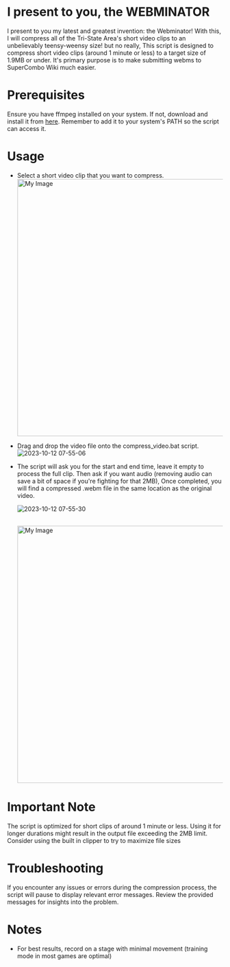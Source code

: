 # I present to you, the WEBMINATOR
I present to you my latest and greatest invention: the Webminator! With this, I will compress all of the Tri-State Area's short video clips to an unbelievably teensy-weensy size! but no really, This script is designed to compress short video clips (around 1 minute or less) to a target size of 1.9MB or under. It's primary purpose is to make submitting webms to SuperCombo Wiki much easier.

# Prerequisites
Ensure you have ffmpeg installed on your system. If not, download and install it from [here](https://ffmpeg.org/download.html). Remember to add it to your system's PATH so the script can access it.
# Usage
* Select a short video clip that you want to compress.
  <br><img src="https://github.com/cce2955/webminator/assets/44739551/f0726f88-29a4-4453-b4ac-9df8415c1541" alt="My Image" width="600"/>
  
* Drag and drop the video file onto the compress_video.bat script.
  ![2023-10-12 07-55-06](https://github.com/cce2955/webminator/assets/44739551/d0a7ebe2-baab-431c-8433-68fccf967f87)

* The script will ask you for the start and end time, leave it empty to process the full clip. Then ask if you want audio (removing audio can save a bit of space if you're fighting for that 2MB), Once completed, you will find a compressed .webm file in the same location as the original video.
  
  ![2023-10-12 07-55-30](https://github.com/cce2955/webminator/assets/44739551/68e3f27c-2c61-4b21-980e-ae8dae617be8)



  <br><img src="https://github.com/cce2955/webminator/assets/44739551/d5c763a9-f48f-47d9-8255-58abc625ea27" alt="My Image" width="600"/>


# Important Note

The script is optimized for short clips of around 1 minute or less. Using it for longer durations might result in the output file exceeding the 2MB limit. Consider using the built in clipper to try to maximize file sizes

# Troubleshooting
If you encounter any issues or errors during the compression process, the script will pause to display relevant error messages. Review the provided messages for insights into the problem.

# Notes
* For best results, record on a stage with minimal movement (training mode in most games are optimal)



